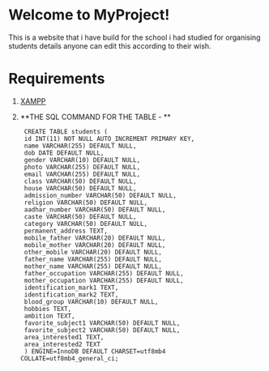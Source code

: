 # Welcome to MyProject!

This is a website that i have build for the school i had studied for organising students details anyone can edit this according to their wish.


# Requirements
1. [XAMPP](https://www.apachefriends.org/download.html)
2. **THE SQL COMMAND FOR THE TABLE - **

        CREATE TABLE students (
        id INT(11) NOT NULL AUTO_INCREMENT PRIMARY KEY,
        name VARCHAR(255) DEFAULT NULL,
        dob DATE DEFAULT NULL,
        gender VARCHAR(10) DEFAULT NULL,
        photo VARCHAR(255) DEFAULT NULL,
        email VARCHAR(255) DEFAULT NULL,
        class VARCHAR(50) DEFAULT NULL,
        house VARCHAR(50) DEFAULT NULL,
        admission_number VARCHAR(50) DEFAULT NULL,
        religion VARCHAR(50) DEFAULT NULL,
        aadhar_number VARCHAR(50) DEFAULT NULL,
        caste VARCHAR(50) DEFAULT NULL,
        category VARCHAR(50) DEFAULT NULL,
        permanent_address TEXT,
        mobile_father VARCHAR(20) DEFAULT NULL,
        mobile_mother VARCHAR(20) DEFAULT NULL,
        other_mobile VARCHAR(20) DEFAULT NULL,
        father_name VARCHAR(255) DEFAULT NULL,
        mother_name VARCHAR(255) DEFAULT NULL,
        father_occupation VARCHAR(255) DEFAULT NULL,
        mother_occupation VARCHAR(255) DEFAULT NULL,
        identification_mark1 TEXT,
        identification_mark2 TEXT,
        blood_group VARCHAR(10) DEFAULT NULL,
        hobbies TEXT,
        ambition TEXT,
        favorite_subject1 VARCHAR(50) DEFAULT NULL,
        favorite_subject2 VARCHAR(50) DEFAULT NULL,
        area_interested1 TEXT,
        area_interested2 TEXT
        ) ENGINE=InnoDB DEFAULT CHARSET=utf8mb4 COLLATE=utf8mb4_general_ci;

```
